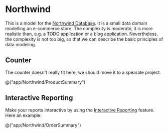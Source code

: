 ﻿---
Title: "Northwind Overview"
Abstract: "This is a sample description of the article."
Thumbnail: "images/thumbnail.jpg"
Published: "2024-09-24"
Authors:
  - "Roland Bürgi"
  - "Anna Kuleshova"
Tags:
  - "Northwind"
  - "Conceptual"
---

# Northwind

This is a model for the [Northwind Database](https://github.com/microsoft/sql-server-samples/blob/master/samples/databases/northwind-pubs/readme.md). 
It is a small data domain modelling an e-commerce store. The complexity is moderate, it is more realistic than,
e.g. a TODO application or a blog application. Nevertheless, the complexity is not too big, so that we can 
describe the basic principles of data modeling. 

## Counter

The counter doesn't really fit here, we should move it to a spearate project. 

@("app/Northwind/ProductSummary")

## Interactive Reporting

Make your reports interactive by using the [Interactive Reporting](InteractiveReporting.md) feature. Here an example:

@("app/Northwind/OrderSummary")

